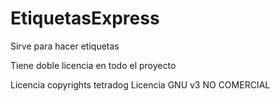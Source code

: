 # EtiquetasExpress
Sirve para hacer etiquetas

Tiene doble licencia en todo el proyecto 

Licencia copyrights tetradog
Licencia GNU v3 NO COMERCIAL
